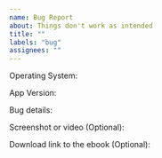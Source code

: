 ```yaml
---
name: Bug Report
about: Things don't work as intended
title: ""
labels: "bug"
assignees: ""
---
```


<!--
  Note: make sure you've already done the following things.
  - I've already installed the latest version of Koodo Reader
  - There are no similar issues on the issue list
  - I've already read the Q&A document: https://www.notion.so/troyeguo/01aaa516687c418499f713d34793b9ad?v=54d51fe1688a4f8ab5784b17e4df3308
-->

Operating System:

App Version:

Bug details:

Screenshot or video (Optional):

Download link to the ebook (Optional):
